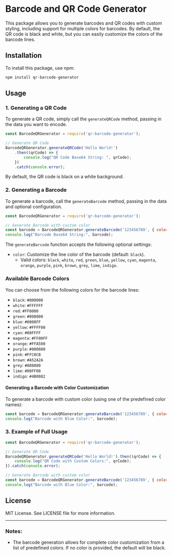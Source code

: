 
# Barcode and QR Code Generator

This package allows you to generate barcodes and QR codes with custom styling, including support for multiple colors for barcodes. By default, the QR code is black and white, but you can easily customize the colors of the barcode lines.

## Installation

To install this package, use npm:

```bash
npm install qr-barcode-generator
```

## Usage

### 1. Generating a QR Code

To generate a QR code, simply call the `generateQRCode` method, passing in the data you want to encode.

```javascript
const BarcodeQRGenerator = require('qr-barcode-generator');

// Generate QR Code
BarcodeQRGenerator.generateQRCode('Hello World!')
    .then((qrCode) => {
        console.log("QR Code Base64 String: ", qrCode);
    })
    .catch(console.error);
```

By default, the QR code is black on a white background.

### 2. Generating a Barcode

To generate a barcode, call the `generateBarcode` method, passing in the data and optional configuration.

```javascript
const BarcodeQRGenerator = require('qr-barcode-generator');

// Generate Barcode with custom color
const barcode = BarcodeQRGenerator.generateBarcode('123456789', { color: 'blue' });
console.log("Barcode Base64 String:", barcode);
```

The `generateBarcode` function accepts the following optional settings:

- `color`: Customize the line color of the barcode (default: `black`).
  - Valid colors: `black`, `white`, `red`, `green`, `blue`, `yellow`, `cyan`, `magenta`, `orange`, `purple`, `pink`, `brown`, `grey`, `lime`, `indigo`.

### Available Barcode Colors

You can choose from the following colors for the barcode lines:

- `black`: `#000000`
- `white`: `#FFFFFF`
- `red`: `#FF0000`
- `green`: `#008000`
- `blue`: `#0000FF`
- `yellow`: `#FFFF00`
- `cyan`: `#00FFFF`
- `magenta`: `#FF00FF`
- `orange`: `#FFA500`
- `purple`: `#800080`
- `pink`: `#FFC0CB`
- `brown`: `#A52A2A`
- `grey`: `#808080`
- `lime`: `#00FF00`
- `indigo`: `#4B0082`


#### Generating a Barcode with Color Customization

To generate a barcode with custom color (using one of the predefined color names):

```javascript
const barcode = BarcodeQRGenerator.generateBarcode('123456789', { color: 'blue' });
console.log("Barcode with Blue Color:", barcode);
```

### 3. Example of Full Usage

```javascript
const BarcodeQRGenerator = require('qr-barcode-generator');

// Generate QR Code
BarcodeQRGenerator.generateQRCode('Hello World!').then((qrCode) => {
    console.log("QR Code with Custom Colors:", qrCode);
}).catch(console.error);

// Generate Barcode with custom color
const barcode = BarcodeQRGenerator.generateBarcode('123456789', { color: 'blue' });
console.log("Barcode with Blue Color:", barcode);
```

## License

MIT License. See LICENSE file for more information.

---

### Notes:
- The barcode generation allows for complete color customization from a list of predefined colors. If no color is provided, the default will be black.
